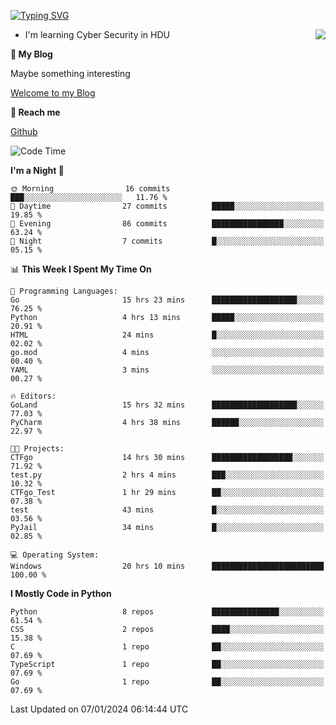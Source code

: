 [![Typing SVG](https://readme-typing-svg.herokuapp.com?font=Fira+Code&pause=1000&random=false&width=450&height=60&lines=Hello+%F0%9F%91%8B%F0%9F%8F%BB;I'm+JBNRZ)](https://git.io/typing-svg)

<a href="#">
  <img align="right" src="https://github-readme-stats.vercel.app/api?username=JBNRZ&show_icons=true&bg_color=15,f2f7fd,E0EAFC" />
</a>

- I'm learning Cyber Security in HDU

 **🌱 My Blog**

Maybe something interesting

[Welcome to my Blog](https://jbnrz.com.cn/)

 **💬 Reach me** 

[Github](https://github.com/JBNRZ)


<!--START_SECTION:waka-->
![Code Time](http://img.shields.io/badge/Code%20Time-262%20hrs%2038%20mins-blue)

**I'm a Night 🦉** 

```text
🌞 Morning                16 commits          ███░░░░░░░░░░░░░░░░░░░░░░   11.76 % 
🌆 Daytime                27 commits          █████░░░░░░░░░░░░░░░░░░░░   19.85 % 
🌃 Evening                86 commits          ████████████████░░░░░░░░░   63.24 % 
🌙 Night                  7 commits           █░░░░░░░░░░░░░░░░░░░░░░░░   05.15 % 
```


📊 **This Week I Spent My Time On** 

```text
💬 Programming Languages: 
Go                       15 hrs 23 mins      ███████████████████░░░░░░   76.25 % 
Python                   4 hrs 13 mins       █████░░░░░░░░░░░░░░░░░░░░   20.91 % 
HTML                     24 mins             █░░░░░░░░░░░░░░░░░░░░░░░░   02.02 % 
go.mod                   4 mins              ░░░░░░░░░░░░░░░░░░░░░░░░░   00.40 % 
YAML                     3 mins              ░░░░░░░░░░░░░░░░░░░░░░░░░   00.27 % 

🔥 Editors: 
GoLand                   15 hrs 32 mins      ███████████████████░░░░░░   77.03 % 
PyCharm                  4 hrs 38 mins       ██████░░░░░░░░░░░░░░░░░░░   22.97 % 

🐱‍💻 Projects: 
CTFgo                    14 hrs 30 mins      ██████████████████░░░░░░░   71.92 % 
test.py                  2 hrs 4 mins        ███░░░░░░░░░░░░░░░░░░░░░░   10.32 % 
CTFgo_Test               1 hr 29 mins        ██░░░░░░░░░░░░░░░░░░░░░░░   07.38 % 
test                     43 mins             █░░░░░░░░░░░░░░░░░░░░░░░░   03.56 % 
PyJail                   34 mins             █░░░░░░░░░░░░░░░░░░░░░░░░   02.85 % 

💻 Operating System: 
Windows                  20 hrs 10 mins      █████████████████████████   100.00 % 
```

**I Mostly Code in Python** 

```text
Python                   8 repos             ███████████████░░░░░░░░░░   61.54 % 
CSS                      2 repos             ████░░░░░░░░░░░░░░░░░░░░░   15.38 % 
C                        1 repo              ██░░░░░░░░░░░░░░░░░░░░░░░   07.69 % 
TypeScript               1 repo              ██░░░░░░░░░░░░░░░░░░░░░░░   07.69 % 
Go                       1 repo              ██░░░░░░░░░░░░░░░░░░░░░░░   07.69 % 
```




 Last Updated on 07/01/2024 06:14:44 UTC
<!--END_SECTION:waka-->
